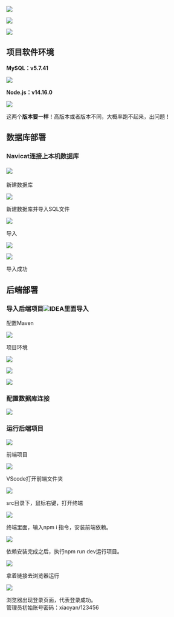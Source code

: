 ![](https://cdn.nlark.com/yuque/0/2025/png/51928112/1745765888037-951f0e33-c19b-4ed9-a906-d597f25c70a5.png)

![](https://cdn.nlark.com/yuque/0/2025/png/51928112/1745766010430-6c157892-f537-487a-bb9f-aa9217c48113.png)

![](https://cdn.nlark.com/yuque/0/2025/png/51928112/1745765908250-41f67db2-bd54-4ae8-88a7-ae70cdfeca52.png)

## 项目软件环境
**MySQL：v5.7.41**

![](https://cdn.nlark.com/yuque/0/2024/png/32649796/1720374716444-73dc79c6-47d3-4fa7-96bd-619260df550c.png?x-oss-process=image%2Fformat%2Cwebp)

**Node.js：v14.16.0**

![](https://cdn.nlark.com/yuque/0/2024/png/32649796/1720375954307-b631cc21-3f9a-4ebd-8bcb-75278ec92f6d.png)

这两个**版本要一样**！高版本或者版本不同，大概率跑不起来，出问题！

<font style="color:rgb(38, 38, 38);"></font>

## **<font style="color:rgb(38, 38, 38);">数据库部署</font>**
### <font style="color:rgb(38, 38, 38);"></font>**<font style="color:rgb(38, 38, 38);">Navicat连接上本机数据库</font>**
#### <font style="color:rgb(38, 38, 38);"></font>![](https://cdn.nlark.com/yuque/0/2024/png/32649796/1725438321351-7ea35e78-b066-4fd8-aae4-e3516671cb68.png?x-oss-process=image%2Fformat%2Cwebp)
新建数据库

![](https://cdn.nlark.com/yuque/0/2024/png/32649796/1725438420678-b93757bb-8915-46b6-8896-991c00466d0f.png?x-oss-process=image%2Fformat%2Cwebp)

新建数据库并导入SQL文件

![](https://cdn.nlark.com/yuque/0/2024/png/32649796/1725438477075-ea1244fc-ccb4-4f7e-8a7a-c31fe6b21e7d.png?x-oss-process=image%2Fformat%2Cwebp)

导入

![](https://cdn.nlark.com/yuque/0/2024/png/32649796/1725438524901-9b788fce-e85d-4d89-ab99-9d60148af958.png?x-oss-process=image%2Fformat%2Cwebp)



![](https://cdn.nlark.com/yuque/0/2025/png/51928112/1745765753106-e9930bd0-09d3-4359-b040-07d2793f8dcd.png)

导入成功

## 后端部署

### 导入后端项目![](https://cdn.nlark.com/yuque/0/2024/png/32649796/1725438743076-e439b397-1e0d-491f-a765-5e478645c51d.png?x-oss-process=image%2Fformat%2Cwebp)IDEA里面导入

配置Maven

![](https://cdn.nlark.com/yuque/0/2024/png/32649796/1725438715095-d407f3b3-dfce-428d-9b9f-1ce53e3d138b.png?x-oss-process=image%2Fformat%2Cwebp)

项目环境

![](https://cdn.nlark.com/yuque/0/2024/png/32649796/1725438831431-de1d5000-5893-48d7-a8ca-22265ca75e11.png?x-oss-process=image%2Fformat%2Cwebp)



![](https://cdn.nlark.com/yuque/0/2024/png/32649796/1725438885418-c1ea3307-e058-4adf-a42c-36f35e15b9a1.png?x-oss-process=image%2Fformat%2Cwebp)

![](https://cdn.nlark.com/yuque/0/2024/png/32649796/1725438888947-6d082a46-b765-4872-bb47-75f73c5e6079.png?x-oss-process=image%2Fformat%2Cwebp)

###  配置数据库连接

![](https://cdn.nlark.com/yuque/0/2024/png/32649796/1725438997667-ee2808da-23bb-415d-a332-ca83952f9d6e.png?x-oss-process=image%2Fformat%2Cwebp)

### 运行后端项目

![](https://cdn.nlark.com/yuque/0/2024/png/32649796/1725439072612-59572622-dfba-496e-9c3e-c2fa32633f89.png?x-oss-process=image%2Fformat%2Cwebp)

前端项目

![](https://cdn.nlark.com/yuque/0/2024/png/32649796/1725439134398-33be4884-4cbd-4588-9a1d-c9db572f38eb.png?x-oss-process=image%2Fformat%2Cwebp)

VScode打开前端文件夹

![](https://cdn.nlark.com/yuque/0/2024/png/32649796/1725439169760-dc59b3e5-9b44-4337-9e41-963867112d63.png?x-oss-process=image%2Fformat%2Cwebp)

src目录下，鼠标右键，打开终端

![](https://cdn.nlark.com/yuque/0/2024/png/32649796/1725439209138-4ce70b56-dc1c-40ec-947c-78b71b60ae79.png?x-oss-process=image%2Fformat%2Cwebp)

终端里面，输入npm i 指令，安装前端依赖。

![](https://cdn.nlark.com/yuque/0/2024/png/32649796/1725439342097-20e0f875-7982-4dd9-b667-c4e8677cbffc.png?x-oss-process=image%2Fformat%2Cwebp)

依赖安装完成之后，执行npm run dev运行项目。

![](https://cdn.nlark.com/yuque/0/2024/png/32649796/1725439406239-10fc526a-b547-41df-861e-4d45d4e745d3.png?x-oss-process=image%2Fformat%2Cwebp)

拿着链接去浏览器运行

![](https://cdn.nlark.com/yuque/0/2025/png/51928112/1745765864101-0efa716b-62f7-4143-a534-5737af7d42af.png)

浏览器出现登录页面，代表登录成功。  
管理员初始账号密码：xiaoyan/123456

